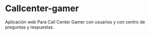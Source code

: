 # Callcenter-gamer
Aplicación web Para Call Center Gamer con usuarios y con centro de preguntas y respuestas.
